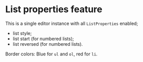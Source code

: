 # List properties feature

This is a single editor instance with all `ListProperties` enabled;
* list style;
* list start (for numbered lists);
* list reversed (for numbered lists).

Border colors: Blue for `ul` and `ol`, red for `li`.
